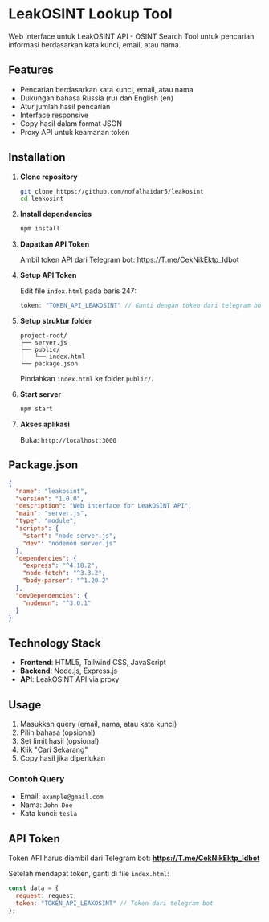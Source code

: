 # LeakOSINT Lookup Tool

Web interface untuk LeakOSINT API - OSINT Search Tool untuk pencarian informasi berdasarkan kata kunci, email, atau nama.

## Features

- Pencarian berdasarkan kata kunci, email, atau nama
- Dukungan bahasa Russia (ru) dan English (en)
- Atur jumlah hasil pencarian
- Interface responsive
- Copy hasil dalam format JSON
- Proxy API untuk keamanan token

## Installation

1. **Clone repository**
   ```bash
   git clone https://github.com/nofalhaidar5/leakosint
   cd leakosint
   ```

2. **Install dependencies**
   ```bash
   npm install
   ```

3. **Dapatkan API Token**
   
   Ambil token API dari Telegram bot: https://T.me/CekNikEktp_Idbot

4. **Setup API Token**
   
   Edit file `index.html` pada baris 247:
   ```javascript
   token: "TOKEN_API_LEAKOSINT" // Ganti dengan token dari telegram bot
   ```

5. **Setup struktur folder**
   ```
   project-root/
   ├── server.js
   ├── public/
   │   └── index.html
   └── package.json
   ```
   
   Pindahkan `index.html` ke folder `public/`.

6. **Start server**
   ```bash
   npm start
   ```

7. **Akses aplikasi**
   
   Buka: `http://localhost:3000`

## Package.json

```json
{
  "name": "leakosint",
  "version": "1.0.0",
  "description": "Web interface for LeakOSINT API",
  "main": "server.js",
  "type": "module",
  "scripts": {
    "start": "node server.js",
    "dev": "nodemon server.js"
  },
  "dependencies": {
    "express": "^4.18.2",
    "node-fetch": "^3.3.2",
    "body-parser": "^1.20.2"
  },
  "devDependencies": {
    "nodemon": "^3.0.1"
  }
}
```

## Technology Stack

- **Frontend**: HTML5, Tailwind CSS, JavaScript
- **Backend**: Node.js, Express.js
- **API**: LeakOSINT API via proxy

## Usage

1. Masukkan query (email, nama, atau kata kunci)
2. Pilih bahasa (opsional)
3. Set limit hasil (opsional)  
4. Klik "Cari Sekarang"
5. Copy hasil jika diperlukan

### Contoh Query
- Email: `example@gmail.com`
- Nama: `John Doe`
- Kata kunci: `tesla`

## API Token

Token API harus diambil dari Telegram bot: **https://T.me/CekNikEktp_Idbot**

Setelah mendapat token, ganti di file `index.html`:
```javascript
const data = { 
  request: request,
  token: "TOKEN_API_LEAKOSINT" // Token dari telegram bot
};
```
